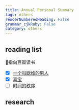 ```yaml
---
title: Annual Personal Summary
tags: others
renderNumberedHeading: False
grammar_cjkRuby: False
category: others
---
```


## reading list
🔗指向豆瓣读书
- [x] [一个叫欧维的男人](https://book.douban.com/subject/33436278/)
- [x] [喜宝](https://book.douban.com/subject/1051797/)
- [ ]  [时间的秩序](https://book.douban.com/subject/33424487/)

## research 
 
